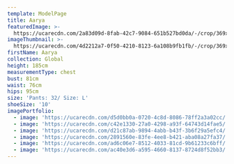 ```yaml
---
template: ModelPage
title: Aarya
featuredImage: >-
  https://ucarecdn.com/2a83d09d-8fab-42c7-9084-651b527bd0da/-/crop/369x306/0,64/-/preview/
imageThumbnail: >-
  https://ucarecdn.com/4d2212a7-0f50-4210-8123-6a108b9fb1fb/-/crop/369x478/0,0/-/preview/
firstName: Aarya
collection: Global
height: 185cm
measurementType: chest
bust: 81cm
waist: 76cm
hips: 95cm
size: 'Pants: 32/ Size: L'
shoeSize: '10'
imagePortfolio:
  - image: 'https://ucarecdn.com/d5d0bb0a-0720-4c8d-8086-78ff2a3a02cc/'
  - image: 'https://ucarecdn.com/c42e1330-27a0-4298-a93f-64743d14fae5/'
  - image: 'https://ucarecdn.com/d21c87ab-9894-4abb-b43f-3b6f29a5efc4/'
  - image: 'https://ucarecdn.com/2891560e-83fe-4ee8-b421-aba08a27fa37/'
  - image: 'https://ucarecdn.com/ad6c06e7-8512-4033-81cd-9b61233c6bff/'
  - image: 'https://ucarecdn.com/ac40e3d6-a595-4660-8137-8724d8f52bb3/'
---
```



